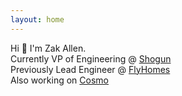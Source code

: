 ```yaml
---
layout: home
---
```


Hi 👋 I'm Zak Allen.  
Currently VP of Engineering @ [Shogun](https://shoguninc.com)  
Previously Lead Engineer @ [FlyHomes](https://flyhomes.com)  
Also working on [Cosmo](https://cosmolabs.io)
